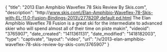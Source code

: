 {
    "title": "2013 Elan Amphibio Waveflex 78 Skis Review By Skis.com",
    "description": "http:\/\/www.skis.com\/Elan-Amphibio-Waveflex-78-Skis-with-EL-11.0-Fusion-Bindings-2013\/277820P,default,pd.html  The Elan Amphibio Waveflex 78 Fusion is a great ski for the intermediate to advanced skier who will spend almost all of their time on piste makin",
    "videoid": "3765907",
    "date_created": "1411361131",
    "date_modified": "1418182003",
    "type": "captivate",
    "layout": "video",
    "url": "\/v\/2013-elan-amphibio-waveflex-78-skis-review-by-skis-com\/3765907"
}